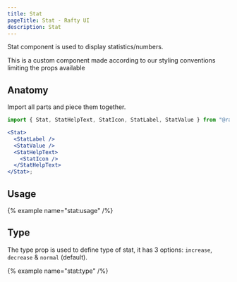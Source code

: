 ```yaml
---
title: Stat
pageTitle: Stat - Rafty UI
description: Stat
---
```


Stat component is used to display statistics/numbers.

This is a custom component made according to our styling conventions limiting the props available

## Anatomy

Import all parts and piece them together.

```jsx
import { Stat, StatHelpText, StatIcon, StatLabel, StatValue } from "@rafty/ui";

<Stat>
  <StatLabel />
  <StatValue />
  <StatHelpText>
    <StatIcon />
  </StatHelpText>
</Stat>;
```

## Usage

{% example name="stat:usage" /%}

## Type

The type prop is used to define type of stat, it has 3 options: `increase`, `decrease` & `normal` (default).

{% example name="stat:type" /%}
